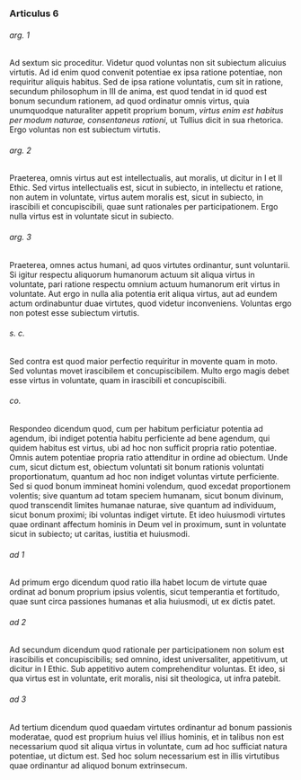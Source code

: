 ### Articulus 6

###### arg. 1
Ad sextum sic proceditur. Videtur quod voluntas non sit subiectum alicuius virtutis. Ad id enim quod convenit potentiae ex ipsa ratione potentiae, non requiritur aliquis habitus. Sed de ipsa ratione voluntatis, cum sit in ratione, secundum philosophum in III de anima, est quod tendat in id quod est bonum secundum rationem, ad quod ordinatur omnis virtus, quia unumquodque naturaliter appetit proprium bonum, *virtus enim est habitus per modum naturae, consentaneus rationi*, ut Tullius dicit in sua rhetorica. Ergo voluntas non est subiectum virtutis.

###### arg. 2
Praeterea, omnis virtus aut est intellectualis, aut moralis, ut dicitur in I et II Ethic. Sed virtus intellectualis est, sicut in subiecto, in intellectu et ratione, non autem in voluntate, virtus autem moralis est, sicut in subiecto, in irascibili et concupiscibili, quae sunt rationales per participationem. Ergo nulla virtus est in voluntate sicut in subiecto.

###### arg. 3
Praeterea, omnes actus humani, ad quos virtutes ordinantur, sunt voluntarii. Si igitur respectu aliquorum humanorum actuum sit aliqua virtus in voluntate, pari ratione respectu omnium actuum humanorum erit virtus in voluntate. Aut ergo in nulla alia potentia erit aliqua virtus, aut ad eundem actum ordinabuntur duae virtutes, quod videtur inconveniens. Voluntas ergo non potest esse subiectum virtutis.

###### s. c.
Sed contra est quod maior perfectio requiritur in movente quam in moto. Sed voluntas movet irascibilem et concupiscibilem. Multo ergo magis debet esse virtus in voluntate, quam in irascibili et concupiscibili.

###### co.
Respondeo dicendum quod, cum per habitum perficiatur potentia ad agendum, ibi indiget potentia habitu perficiente ad bene agendum, qui quidem habitus est virtus, ubi ad hoc non sufficit propria ratio potentiae. Omnis autem potentiae propria ratio attenditur in ordine ad obiectum. Unde cum, sicut dictum est, obiectum voluntati sit bonum rationis voluntati proportionatum, quantum ad hoc non indiget voluntas virtute perficiente. Sed si quod bonum immineat homini volendum, quod excedat proportionem volentis; sive quantum ad totam speciem humanam, sicut bonum divinum, quod transcendit limites humanae naturae, sive quantum ad individuum, sicut bonum proximi; ibi voluntas indiget virtute. Et ideo huiusmodi virtutes quae ordinant affectum hominis in Deum vel in proximum, sunt in voluntate sicut in subiecto; ut caritas, iustitia et huiusmodi.

###### ad 1
Ad primum ergo dicendum quod ratio illa habet locum de virtute quae ordinat ad bonum proprium ipsius volentis, sicut temperantia et fortitudo, quae sunt circa passiones humanas et alia huiusmodi, ut ex dictis patet.

###### ad 2
Ad secundum dicendum quod rationale per participationem non solum est irascibilis et concupiscibilis; sed omnino, idest universaliter, appetitivum, ut dicitur in I Ethic. Sub appetitivo autem comprehenditur voluntas. Et ideo, si qua virtus est in voluntate, erit moralis, nisi sit theologica, ut infra patebit.

###### ad 3
Ad tertium dicendum quod quaedam virtutes ordinantur ad bonum passionis moderatae, quod est proprium huius vel illius hominis, et in talibus non est necessarium quod sit aliqua virtus in voluntate, cum ad hoc sufficiat natura potentiae, ut dictum est. Sed hoc solum necessarium est in illis virtutibus quae ordinantur ad aliquod bonum extrinsecum.

